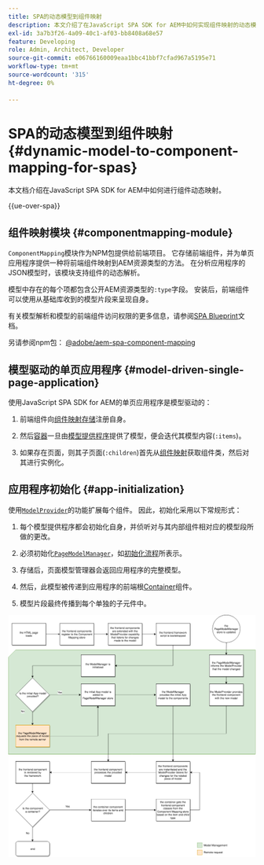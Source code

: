 ```yaml
---
title: SPA的动态模型到组件映射
description: 本文介绍了在JavaScript SPA SDK for AEM中如何实现组件映射的动态模型。
exl-id: 3a7b3f26-4a09-40c1-af03-bb8408a68e57
feature: Developing
role: Admin, Architect, Developer
source-git-commit: e06766160009eaa1bbc41bbf7cfad967a5195e71
workflow-type: tm+mt
source-wordcount: '315'
ht-degree: 0%

---
```


# SPA的动态模型到组件映射 {#dynamic-model-to-component-mapping-for-spas}

本文档介绍在JavaScript SPA SDK for AEM中如何进行组件动态映射。

{{ue-over-spa}}

## 组件映射模块 {#componentmapping-module}

`ComponentMapping`模块作为NPM包提供给前端项目。 它存储前端组件，并为单页应用程序提供一种将前端组件映射到AEM资源类型的方法。 在分析应用程序的JSON模型时，该模块支持组件的动态解析。

模型中存在的每个项都包含公开AEM资源类型的`:type`字段。 安装后，前端组件可以使用从基础库收到的模型片段来呈现自身。

有关模型解析和模型的前端组件访问权限的更多信息，请参阅[SPA Blueprint](blueprint.md)文档。

另请参阅npm包： [@adobe/aem-spa-component-mapping](https://www.npmjs.com/package/@adobe/aem-spa-component-mapping)

## 模型驱动的单页应用程序 {#model-driven-single-page-application}

使用JavaScript SPA SDK for AEM的单页应用程序是模型驱动的：

1. 前端组件向[组件映射存储](#componentmapping-module)注册自身。
1. 然后[容器](blueprint.md#container)一旦由[模型提供程序](blueprint.md#the-model-provider)提供了模型，便会迭代其模型内容(`:items`)。

1. 如果存在页面，则其子页面(`:children`)首先从[组件映射](blueprint.md#componentmapping)获取组件类，然后对其进行实例化。

## 应用程序初始化 {#app-initialization}

使用[`ModelProvider`](blueprint.md#the-model-provider)的功能扩展每个组件。 因此，初始化采用以下常规形式：

1. 每个模型提供程序都会初始化自身，并侦听对与其内部组件相对应的模型段所做的更改。
1. 必须初始化[`PageModelManager`](blueprint.md#pagemodelmanager)，如[初始化流程](blueprint.md)所表示。

1. 存储后，页面模型管理器会返回应用程序的完整模型。
1. 然后，此模型被传递到应用程序的前端根[Container](blueprint.md#container)组件。
1. 模型片段最终传播到每个单独的子元件中。

![应用模型初始化](assets/app-model-initialization.png)
